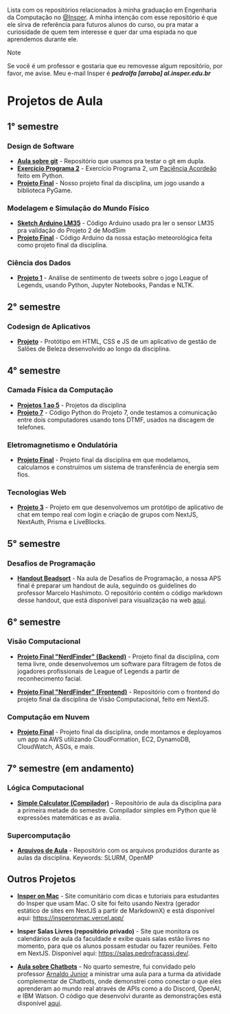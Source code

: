 Lista com os repositórios relacionados à minha graduação em Engenharia da Computação no [@Insper](https://github.com/insper). A minha intenção com esse repositório é que ele sirva de referência para futuros alunos do curso, ou pra matar a curiosidade de quem tem interesse e quer dar uma espiada no que aprendemos durante ele.

> [!NOTE]
> Se você é um professor e gostaria que eu removesse algum repositório, por favor, me avise. Meu e-mail Insper é _**pedrolfa [arroba] al.insper.edu.br**_

# Projetos de Aula

## 1° semestre

### Design de Software

- **[Aula sobre git](https://github.com/pedrofracassi/insper-dessoft-git)** - Repositório que usamos pra testar o git em dupla.
- **[Exercício Programa 2](https://github.com/pedrofracassi/insper-dessoft-ep2)** - Exercício Programa 2, um [Paciência Acordeão](https://bicyclecards.com/how-to-play/accordion/) feito em Python.
- **[Projeto Final](https://github.com/pedrofracassi/insper-dessoft-projeto-final)** - Nosso projeto final da disciplina, um jogo usando a biblioteca PyGame.

### Modelagem e Simulação do Mundo Físico

- **[Sketch Arduino LM35](https://github.com/pedrofracassi/insper-modsim-lm35)** - Código Arduino usado pra ler o sensor LM35 pra validação do Projeto 2 de ModSim
- **[Projeto Final](https://github.com/pedrofracassi/instrumed-projeto-final)** - Código Arduino da nossa estação meteorológica feita como projeto final da disciplina.

### Ciência dos Dados

- **[Projeto 1](https://github.com/pedrofracassi/insper-cdados-p1)** - Análise de sentimento de tweets sobre o jogo League of Legends, usando Python, Jupyter Notebooks, Pandas e NLTK.

## 2° semestre

### Codesign de Aplicativos

- **[Projeto](https://github.com/pedrofracassi/insper-codes)** - Protótipo em HTML, CSS e JS de um aplicativo de gestão de Salões de Beleza desenvolvido ao longo da disciplina.

## 4° semestre

### Camada Física da Computação

- **[Projetos 1 ao 5](https://github.com/pedrofracassi/insper-camadas-projetos)** - Projetos da disciplina
- **[Projeto 7](https://github.com/pedrofracassi/insper-camadas-projeto-7)** - Código Python do Projeto 7, onde testamos a comunicação entre dois computadores usando tons DTMF, usados na discagem de telefones.

### Eletromagnetismo e Ondulatória

- **[Projeto Final](https://github.com/pedrofracassi/insper-eletromag-projeto)** - Projeto final da disciplina em que modelamos, calculamos e construímos um sistema de transferência de energia sem fios.

### Tecnologias Web

- **[Projeto 3](https://github.com/pedrofracassi/projeto3-tecweb)** - Projeto em que desenvolvemos um protótipo de aplicativo de chat em tempo real com login e criação de grupos com NextJS, NextAuth, Prisma e LiveBlocks.

## 5° semestre

### Desafios de Programação

- **[Handout Beadsort](https://github.com/pedrofracassi/insper-desprog-proj-beadsort)** - Na aula de Desafios de Programação, a nossa APS final é preparar um handout de aula, seguindo os guidelines do professor Marcelo Hashimoto. O repositório contém o código markdown desse handout, que está disponível para visualização na web [aqui](https://insper-desprog-proj-beadsort.vercel.app/).

## 6° semestre

### Visão Computacional

- **[Projeto Final "NerdFinder" (Backend)](https://github.com/pedrofracassi/proj-viscomp)** - Projeto final da disciplina, com tema livre, onde desenvolvemos um software para filtragem de fotos de jogadores profissionais de League of Legends a partir de reconhecimento facial.

- **[Projeto Final "NerdFinder" (Frontend)](https://github.com/pedrofracassi/viscomp-ui)** - Repositório com o frontend do projeto final da disciplina de Visão Computacional, feito em NextJS.

### Computação em Nuvem

- **[Projeto Final](https://github.com/pedrofracassi/proj-cloud)** - Projeto final da disciplina, onde montamos e deployamos um app na AWS utilizando  CloudFormation, EC2, DynamoDB, CloudWatch, ASGs, e mais.

## 7° semestre (em andamento)

### Lógica Computacional

- **[Simple Calculator (Compilador)](https://github.com/pedrofracassi/insper-logcomp-compilador-1)** - Repositório de aula da disciplina para a primeira metade do semestre. Compilador simples em Python que lê expressões matemáticas e as avalia.

### Supercomputação

- **[Arquivos de Aula](https://github.com/pedrofracassi/insper-supercomp)** - Repositório com os arquivos produzidos durante as aulas da disciplina. Keywords: SLURM, OpenMP

## Outros Projetos

- **[Insper on Mac](https://github.com/pedrofracassi/insper-on-mac)** - Site comunitário com dicas e tutoriais para estudantes do Insper que usam Mac. O site foi feito usando Nextra (gerador estático de sites em NextJS a partir de MarkdownX) e está disponível aqui: https://insperonmac.vercel.app/

- **Insper Salas Livres (repositório privado)** - Site que monitora os calendários de aula da faculdade e exibe quais salas estão livres no momento, para que os alunos possam estudar ou fazer reuniões. Feito em NextJS. Disponível aqui: https://salas.pedrofracassi.dev/. 

- **[Aula sobre Chatbots](https://github.com/pedrofracassi/insper-aula-chatbots)** - No quarto semestre, fui convidado pelo professor [Arnaldo Junior](https://www.linkedin.com/in/arnaldoavianajr) a ministrar uma aula para a turma da atividade complementar de Chatbots, onde demonstrei como conectar o que eles aprenderam ao mundo real através de APIs como a do Discord, OpenAI, e IBM Watson. O código que desenvolvi durante as demonstrações está disponível [aqui](https://github.com/pedrofracassi/insper-aula-chatbots).